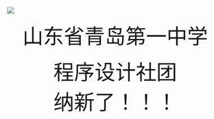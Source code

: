 ![](https://gss3.bdstatic.com/7Po3dSag_xI4khGkpoWK1HF6hhy/baike/c0%3Dbaike92%2C5%2C5%2C92%2C30/sign=c82d0d24982f07084b082252884dd3fc/3801213fb80e7bec1b1c1c8a292eb9389a506b92.jpg)

<font size="100px"><center> 山东省青岛第一中学 </center>

<center> 程序设计社团 </center>

<center> 纳新了！！！ </center>

